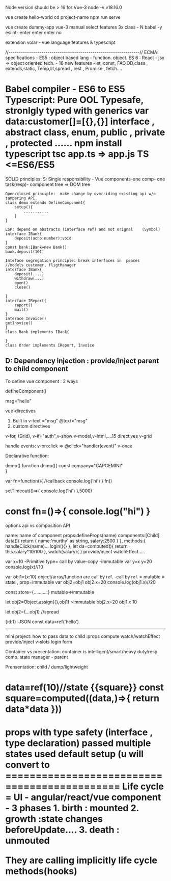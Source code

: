 Node version should be > 16 for Vue-3
node -v 
v18.16.0

vue create hello-world
cd project-name
npm run serve

vue create dummy-app
vue-3
manual select features
3x
class - N
babel -y
eslint- enter
enter
enter
no

extension
volar - vue language features & typescript

//----------------------------------------------------------------//
ECMA: specifications - ES5 : object based lang - function. object.
ES 6 : React - jsx => object oriented tech. - 16 new features
-let, const, FAO,OD,class , extends,static, Temp,lit,spread , rest , Promise , fetch....

Babel compiler - ES6 to ES5
Typescript: Pure OOL
Typesafe, stronlgly typed with generics <T>
var data:customer[]=[{},{}]
interface , abstract class, enum,
public , private , protected
......
npm install typescript
tsc app.ts => app.js
TS <=ES6/ES5
==================================
SOLID principles:
S: Single responsibility - Vue components-one comp- one task(resp)- component tree => DOM tree

    Open/closed principle:  make change by overriding existing api w/o tampering API.
    class demo extends DefineComponent{
        setup(){
            ...........
        }
    }

    LSP: depend on abstracts (interface ref) and not orignal    (Symbol)
    interface IBank{
        deposit(acno:number):void
    }
    const bank:IBank=new Bank()
    bank.deposit(101)

    Inteface segregation principle: break interfaces in  peaces
    //models customer, fligtManager
    interface IBank{
        deposit(....)
        withdraw(...)
        open()
        close()

    }
    interface IReport{
        report()
        mail()
    }
    interace Invoice()
    getInovice()
    }
    class Bank implements IBank{

    }
    class Order implements IReport, Invoice

## D: Dependency injection : provide/inject parent to child component

To define vue component : 2 ways

<script setup lang="ts">
    const name = ref("murthy") as string
</script>

defineComponent()

<template>{{msg}}</template>
msg="hello"

vue-directives

1.  Built in
    v-text ="msg" @text="msg"
2.  custom directives

v-for, (Grid), v-if="auth",v-show
v-model,v-html,....15 directives
v-grid

handle events:
v-on:click => @click="handler(event)"
v-once

Declarative function:

demo()
function demo(){
const company="CAPGEMINI"  
}

var fn=function(){ //callback
console.log('hi')
}
fn()

setTimeout(()=>{
console.log('hi')
},5000)

const fn=()=>{
console.log("hi")
}
=====================================================
options api vs composition API

name: name of component
props:defineProps(name)
components:[Child]
data(){
return {
name:'murthy' as string,
salary:2500
}
},
methods:{
handleClick(name)...
login(){}
},
let da=computed(){
return this.salary\*10/100
},
watch(salary){ }
provide/inject
watchEffect.....

var x=10 -Primitive type= call by value-copy -immutable
var y=x
y=20
console.log(x)//10

var obj1={x:10} object/array/function are call by ref. -call by ref. = mutable = state , prop=immutable
var obj2=obj1
obj2.x=20
console.log(obj1.x)//20

const store={...........}
mutable=>immutable

let obj2=Object.assign({},obj1) >immutable
obj2.x=20
obj1.x 10

let obj2={...obj1} //spread

{id:1} :JSON
const data=ref('hello')

---

mini project:
how to pass data to child :props
compute
watch/watchEffect
provide/inject
v-slots
login form

Container vs presentation:
container is intelligent/smart/heavy duty/resp comp.
state manager - parent

Prensentation: child / dump/lightweight

data=ref(10)//state
{{square}}
const square=computed((data,)=>{
return data\*data
}))
==============================
props with type safety (interface , type declaration)
passed multiple states
used default setup (u will convert to <script setup  lang='ts'>)
computed
PropType
styles
================================================
watch and watchEffect()

Sync call and async call to a function: Promise
fetch(url).then(resp=>customers.data=resp)
.error(err=>console.log(err))

npm install axios : CRUD = GET,POST, PUT , DELETE
axios.get(url).then(resp=>console.log(resp))

function LRT(){
return new Promise(resolve,reject)
// fetch(url) //complex logic
if (ok)
resolve(response)
else
reject(error)
}

function SRT(){
console.log('hi')
}
LRT()
.then( (result)=>console.log(result))
.error( (error)=>console.log(error))
SRT()

ES7:
awaitable pattern:
async/await

async function complexlogic(data){
try{
let result=await invoke(data)//return promise  
 let final=await store(result)
console.log("all done")
}catch(error)
}

complextlogic()
dosomeotherLogic()

<script setup>
import { ref, watch } from 'vue'

const question = ref('')
const answer = ref('Questions usually contain a question mark. ;-)')

// watch works directly on a ref
watch(question, async (newQuestion, oldQuestion) => {
  if (newQuestion.indexOf('?') > -1) {
    answer.value = 'Thinking...'
    try {
      const res = await fetch('https://yesno.wtf/api')
      answer.value = (await res.json()).answer
    } catch (error) {
      answer.value = 'Error! Could not reach the API. ' + error
    }
  }
})
</script>

<template>
  <p>
    Ask a yes/no question:
    <input v-model="question" />
  </p>
  <p>{{ answer }}</p>
</template>
=============================================
Life cycle = UI   - angular/react/vue
component - 3 phases
 1. birth   : mounted
 2. growth :state changes  beforeUpdate....
 3. death : unmouted

They are calling implicitly life cycle methods(hooks)
